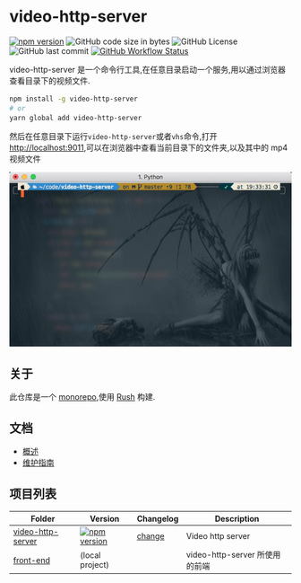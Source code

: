 # video-http-server

[![npm version][npm-version-img]][npm-version-link] ![GitHub code size in bytes][github-code-size-img] ![GitHub License][github-license-img] ![GitHub last commit][github-last-commit-img] [![GitHub Workflow Status][github-action-status-img]][github-action-status-link]

video-http-server 是一个命令行工具,在任意目录启动一个服务,用以通过浏览器查看目录下的视频文件.

```sh
npm install -g video-http-server
# or
yarn global add video-http-server
```

然后在任意目录下运行`video-http-server`或者`vhs`命令,打开[http://localhost:9011](http://localhost:9011),可以在浏览器中查看当前目录下的文件夹,以及其中的 mp4 视频文件

[![preview](./docs/assets/cli-preview.gif)](https://asciinema.org/a/NcbE2NzqgN1iYc2v32r4xI9zT)

## 关于

此仓库是一个 [monorepo](https://en.wikipedia.org/wiki/Monorepo),使用 [Rush](https://rushjs.io/) 构建.

## 文档

- [概述](./docs/overview.md)
- [维护指南](./docs/maintainers.md)

## 项目列表

| Folder                                        | Version                                             | Changelog                                       | Description                    |
| --------------------------------------------- | --------------------------------------------------- | ----------------------------------------------- | ------------------------------ |
| [video-http-server](./apps/video-http-server) | [![npm version][npm-version-img]][npm-version-link] | [change](./apps/video-http-server/CHANGELOG.md) | Video http server              |
| [front-end](./apps/front-end)                 | (local project)                                     |                                                 | video-http-server 所使用的前端 |

[npm-version-img]: https://img.shields.io/npm/v/video-http-server?style=flat-square
[npm-version-link]: https://www.npmjs.com/package/video-http-server
[github-action-status-img]: https://github.com/XYShaoKang/video-http-server/actions/workflows/publish.yml/badge.svg
[github-action-status-link]: https://github.com/XYShaoKang/video-http-server/actions
[github-code-size-img]: https://img.shields.io/github/languages/code-size/xyshaokang/video-http-server?style=flat-square
[github-license-img]: https://img.shields.io/github/license/xyshaokang/video-http-server?style=flat-square
[github-last-commit-img]: https://img.shields.io/github/last-commit/xyshaokang/video-http-server?style=flat-square
